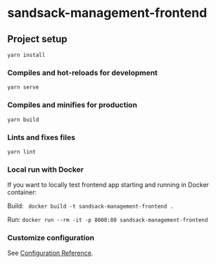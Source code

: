 # sandsack-management-frontend

## Project setup
```
yarn install
```

### Compiles and hot-reloads for development
```
yarn serve
```

### Compiles and minifies for production
```
yarn build
```

### Lints and fixes files
```
yarn lint
```

### Local run with Docker

If you want to locally test frontend app starting and running in Docker container:

Build: ``` docker build -t sandsack-management-frontend .```

Run: ```docker run --rm -it -p 8000:80 sandsack-management-frontend```




### Customize configuration
See [Configuration Reference](https://cli.vuejs.org/config/).